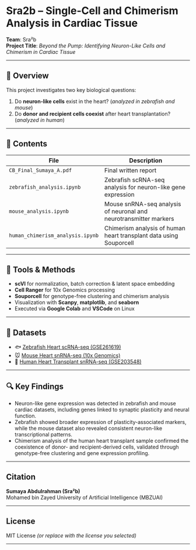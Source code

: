 # Sra2b – Single-Cell and Chimerism Analysis in Cardiac Tissue

**Team**: Sra²b  
**Project Title**: *Beyond the Pump: Identifying Neuron-Like Cells and Chimerism in Cardiac Tissue*

---

## 🧠 Overview

This project investigates two key biological questions:
1. Do **neuron-like cells** exist in the heart? (*analyzed in zebrafish and mouse*)
2. Do **donor and recipient cells coexist** after heart transplantation? (*analyzed in human*)

---

## 📁 Contents

| File | Description |
|------|-------------|
| `CB_Final_Sumaya_A.pdf` | Final written report |
| `zebrafish_analysis.ipynb` | Zebrafish scRNA-seq analysis for neuron-like gene expression |
| `mouse_analysis.ipynb` | Mouse snRNA-seq analysis of neuronal and neurotransmitter markers |
| `human_chimerism_analysis.ipynb` | Chimerism analysis of human heart transplant data using Souporcell |

---

## 🔬 Tools & Methods

- **scVI** for normalization, batch correction & latent space embedding
- **Cell Ranger** for 10x Genomics processing
- **Souporcell** for genotype-free clustering and chimerism analysis
- Visualization with **Scanpy**, **matplotlib**, and **seaborn**
- Executed via **Google Colab** and **VSCode** on Linux

---

## 🧪 Datasets

- 🐟 [Zebrafish Heart scRNA-seq (GSE261619)](https://www.ncbi.nlm.nih.gov/geo/query/acc.cgi?acc=GSE261619)  
- 🐭 [Mouse Heart snRNA-seq (10x Genomics)](https://www.10xgenomics.com/resources/datasets/5-k-mouse-heart-nuclei-1-standard-1-1-0)  
- 🧬 [Human Heart Transplant snRNA-seq (GSE203548)](https://www.ncbi.nlm.nih.gov/geo/query/acc.cgi?acc=GSE203548)

---
## 🔍 Key Findings

- Neuron-like gene expression was detected in zebrafish and mouse cardiac datasets, including genes linked to synaptic plasticity and neural function.
- Zebrafish showed broader expression of plasticity-associated markers, while the mouse dataset also revealed consistent neuron-like transcriptional patterns.
- Chimerism analysis of the human heart transplant sample confirmed the coexistence of donor- and recipient-derived cells, validated through genotype-free clustering and gene expression profiling.


---

## Citation

**Sumaya Abdulrahman (Sra²b)**  
Mohamed bin Zayed University of Artificial Intelligence (MBZUAI)

---

## License

MIT License *(or replace with the license you selected)*

---

